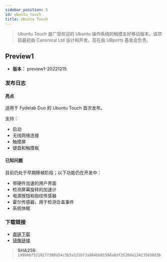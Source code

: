 ```yaml
---
sidebar_position: 5
id: ubuntu_touch
title: Ubuntu Touch
---
```

> Ubuntu Touch 是广受欢迎的 Ubuntu 操作系统的触摸友好移动版本。该项目最初由 Canonical Ltd 设计和开发，现在由 UBports 基金会负责。

## Preview1
- **版本：** preview1-20221215

### 发布日志

#### 亮点

适用于 Fydetab Duo 的 Ubuntu Touch 首次发布。

支持：
- 启动
- 无线网络连接
- 触摸屏
- 键盘和触摸板

#### 已知问题

目前仍处于早期移植阶段；以下功能仍在开发中：

- 带硬件加速的用户界面
- 检测屏幕旋转的加速计
- 电源按钮和指纹传感器
- 霍尔传感器，用于检测合盖事件
- 系统休眠

###  下载链接

- [直链下载](https://download.fydeos.io/fydetabduo/fydetab_duo-ubuntu-touch-update-20221215.img.xz)
- [镜像链接](  https://fydeos-my.sharepoint.cn/:u:/g/personal/fyde_fydeos_partner_onmschina_cn/ESxrzrwvhMpBpb7zh9FUE7gB85t2faXBNgVEF_8bs8Ph_A?e=d2kSps)
> **SHA256**: `199906f5219277380a54c3b5a121bf3a904bb81588a8df2520da124135038d3b`
